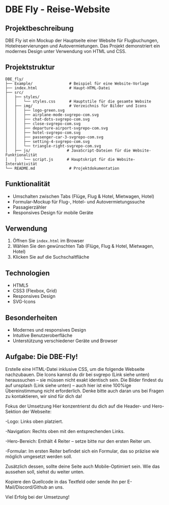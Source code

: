 # DBE Fly - Reise-Website

## Projektbeschreibung
DBE Fly ist ein Mockup der Hauptseite einer Website für Flugbuchungen, Hotelreservierungen und Autovermietungen. Das Projekt demonstriert ein modernes Design unter Verwendung von HTML und CSS.

## Projektstruktur
```
DBE_fly/
├── Example/                # Beispiel für eine Website-Vorlage
├── index.html              # Haupt-HTML-Datei 
├── src/
│   ├── styles/
│   │   └── styles.css      # Hauptstile für die gesamte Website
│   ├── img/                # Verzeichnis für Bilder und Icons
│   │   ├── logo-green.svg
│   │   ├── airplane-mode-svgrepo-com.svg
│   │   ├── chat-dots-svgrepo-com.svg
│   │   ├── close-svgrepo-com.svg
│   │   ├── departure-airport-svgrepo-com.svg
│   │   ├── hotel-svgrepo-com.svg
│   │   ├── passenger-car-3-svgrepo-com.svg
│   │   ├── setting-4-svgrepo-com.svg
│   │   └── triangle-right-svgrepo-com.svg
│   ├── js/                # JavaScript-Dateien für die Website-Funktionalität
│   │   └── script.js      # Hauptskript für die Website-Interaktivität
└── README.md               # Projektdokumentation
```

## Funktionalität
- Umschalten zwischen Tabs (Flüge, Flug & Hotel, Mietwagen, Hotel)
- Formular-Mockup für Flug-, Hotel- und Autovermietungssuche
- Passagierzähler
- Responsives Design für mobile Geräte

## Verwendung
1. Öffnen Sie `index.html` im Browser
2. Wählen Sie den gewünschten Tab (Flüge, Flug & Hotel, Mietwagen, Hotel)
3. Klicken Sie auf die Suchschaltfläche

## Technologien
- HTML5
- CSS3 (Flexbox, Grid)
- Responsives Design
- SVG-Icons

## Besonderheiten
- Modernes und responsives Design
- Intuitive Benutzeroberfläche
- Unterstützung verschiedener Geräte und Browser


## Aufgabe: Die DBE-Fly!
Erstelle eine HTML-Datei inklusive CSS, um die folgende Webseite nachzubauen. Die Icons kannst du dir bei svgrepo (Link siehe unten) heraussuchen – sie müssen nicht exakt identisch sein. Die Bilder findest du auf unsplash (Link siehe unten) – auch hier ist eine 100%ige Übereinstimmung nicht erforderlich.
Denke bitte auch daran uns bei Fragen zu kontaktieren, wir sind für dich da!

Fokus der Umsetzung
Hier konzentrierst du dich auf die Header- und Hero-Sektion der Webseite:

-Logo: Links oben platziert.

-Navigation: Rechts oben mit den entsprechenden Links.

-Hero-Bereich: Enthält 4 Reiter – setze bitte nur den ersten Reiter um.

-Formular: Im ersten Reiter befindet sich ein Formular, das so präzise wie möglich umgesetzt werden soll.

Zusätzlich dessen, sollte deine Seite auch Mobile-Optimiert sein. Wie das aussehen soll, siehst du weiter unten.

Kopiere den Quellcode in das Textfeld oder sende ihn per E-Mail/Discord/Github an uns.

Viel Erfolg bei der Umsetzung!
